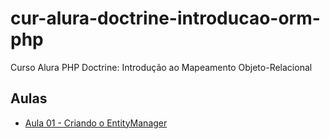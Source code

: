 # cur-alura-doctrine-introducao-orm-php
Curso Alura PHP Doctrine: Introdução ao Mapeamento Objeto-Relacional

## Aulas
- [Aula 01 - Criando o EntityManager](https://github.com/vxrnxk/cur-alura-doctrine-introducao-orm-php/tree/master/aula-01)